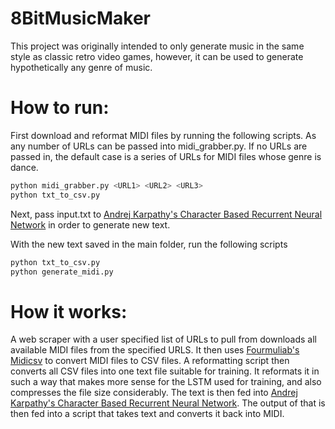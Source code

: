# 8BitMusicMaker
This project was originally intended to only generate music in the same style as classic retro video games, however, it can be used to generate hypothetically any genre of music.

# How to run:
First download and reformat MIDI files by running the following scripts. As any number of URLs can be passed into midi_grabber.py. If no URLs are passed in, the default case is a series of URLs for MIDI files whose genre is dance.
```bash
python midi_grabber.py <URL1> <URL2> <URL3>
python txt_to_csv.py
```
Next, pass input.txt to [Andrej Karpathy's Character Based Recurrent Neural Network](https://github.com/karpathy/char-rnn) in order to generate new text.

With the new text saved in the main folder, run the following scripts
```bash
python txt_to_csv.py
python generate_midi.py
```

# How it works:
A web scraper with a user specified list of URLs to pull from downloads all available MIDI files from the specified URLS. It then uses [Fourmuliab's Midicsv](http://www.fourmilab.ch/webtools/midicsv/) to convert MIDI files to CSV files. A reformatting script then converts all CSV files into one text file suitable for training. It reformats it in such a way that makes more sense for the LSTM used for training, and also compresses the file size considerably. The text is then fed into [Andrej Karpathy's Character Based Recurrent Neural Network](https://github.com/karpathy/char-rnn). The output of that is then fed into a script that takes text and converts it back into MIDI.
